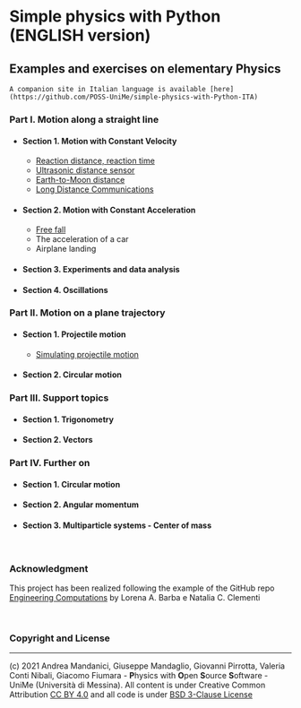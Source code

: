 # Simple physics with Python (ENGLISH version)
    
## Examples and exercises on elementary Physics

    A companion site in Italian language is available [here](https://github.com/POSS-UniMe/simple-physics-with-Python-ITA)

### Part I. Motion along a straight line
* #### Section 1. Motion with Constant Velocity
     * [Reaction distance, reaction time](https://github.com/POSS-UniMe/simple-physics-with-Python/blob/master/Chapter01/Section01/1-1-1-ReactionDistance.ipynb)
     * [Ultrasonic distance sensor](https://github.com/POSS-UniMe/simple-physics-with-Python/blob/master/Chapter01/Section01/1-1-2-DistanceSensor.ipynb)
     * [Earth-to-Moon distance](https://github.com/POSS-UniMe/simple-physics-with-Python/blob/master/Chapter01/Section01/1-1-3-EarthToMoonDistance.ipynb)
     * [Long Distance Communications](https://github.com/POSS-UniMe/simple-physics-with-Python/blob/master/Chapter01/Section01/1-1-4-LongDistanceCommunications.ipynb)
* #### Section 2. Motion with Constant Acceleration
    * [Free fall](https://github.com/POSS-UniMe/simple-physics-with-Python/blob/master/Chapter01/Section02/1-2-1-FreeFall.ipynb)
    * The acceleration of a car
    * Airplane landing
* #### Section 3. Experiments and data analysis
* #### Section 4. Oscillations
### Part II. Motion on a plane trajectory
* #### Section 1. Projectile motion
    * [Simulating projectile motion](https://github.com/POSS-UniMe/simple-physics-with-Python/blob/master/Chapter02/Section01/2-1-3-ProjectileMotionSimulation.ipynb) 
* #### Section 2. Circular motion
### Part III. Support topics
* #### Section 1. Trigonometry
* #### Section 2. Vectors
### Part IV. Further on
* #### Section 1. Circular motion
* #### Section 2. Angular momentum
* #### Section 3. Multiparticle systems - Center of mass

&nbsp;

### Acknowledgment
This project has been realized following the example of the GitHub repo [Engineering Computations](https://github.com/engineersCode/EngComp)
by Lorena A. Barba e Natalia C. Clementi

&nbsp;

### Copyright and License
--------------------------
(c) 2021 Andrea Mandanici, Giuseppe Mandaglio, Giovanni Pirrotta, Valeria Conti Nibali, Giacomo Fiumara - **P**hysics with **O**pen **S**ource **S**oftware - UniMe (Università di Messina). All content is under Creative Common Attribution  <a rel="license" href="https://creativecommons.org/licenses/by/4.0">CC BY 4.0<a/> 
 and all code is under [BSD 3-Clause License](https://opensource.org/licenses/BSD-3-Clause)

